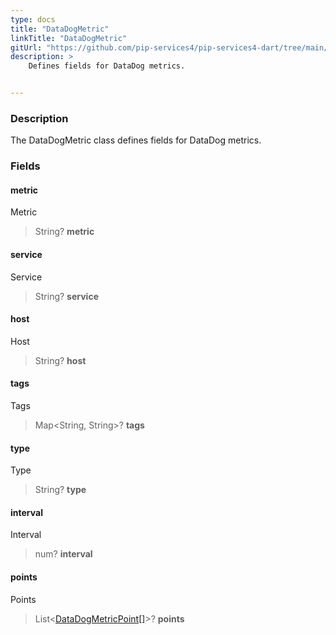```yaml
---
type: docs
title: "DataDogMetric"
linkTitle: "DataDogMetric"
gitUrl: "https://github.com/pip-services4/pip-services4-dart/tree/main/pip-services4-datadog-dart"
description: >
    Defines fields for DataDog metrics.


---
```


### Description

The DataDogMetric class defines fields for DataDog metrics.


### Fields

<span class="hide-title-link">

#### metric
Metric
> String? **metric**
#### service
Service
> String? **service**
#### host
Host
> String? **host**
#### tags
Tags
> Map<String, String>? **tags**
#### type
Type
> String? **type**
#### interval
Interval
> num? **interval**
#### points
Points
> List<[DataDogMetricPoint[]](../datadog_metric_point)>? **points** 

</span>

